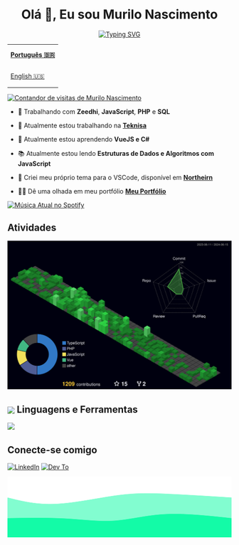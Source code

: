 <div align="center">
  <h1 align="center">Olá 👋, Eu sou Murilo Nascimento</h1>
  <a href="https://git.io/typing-svg"><img src="https://readme-typing-svg.herokuapp.com?font=Fira+Code&pause=1000&color=13FBA7A7&center=true&vCenter=true&random=false&width=435&lines=Desenvolvedor+Full+Stack" alt="Typing SVG" /></a>
</div>

<table align="right">
  <tr>
    <td height="43px">
      <b>
        <a href="README.md">Português 🇧🇷</a>
      </b>
    </td>
  </tr>
  <tr>
    <td height="43px">
      <a href="README-en.md">English 🇺🇸</a>
    </td>
  </tr>
</table>

<div align="left">
  <a href="https://visitorbadge.io/status?path=https%3A%2F%2Fgithub.com%2Fmurilonicemento%2Fmurilonicemento">
    <img src="https://api.visitorbadge.io/api/visitors?path=https%3A%2F%2Fgithub.com%2Fmurilonicemento%2Fmurilonicemento&countColor=%2313fba7&labelStyle=upper" alt="Contandor de visitas de Murilo Nascimento" />
  </a>
</div>

- 🧠 Trabalhando com **Zeedhi**, **JavaScript**, **PHP** e **SQL**

- 🌇 Atualmente estou trabalhando na **[Teknisa](https://www.teknisa.com/)**

- 🌱 Atualmente estou aprendendo **VueJS e C#**

- 📚 Atualmente estou lendo **Estruturas de Dados e Algoritmos com JavaScript**

- 🎨 Criei meu próprio tema para o VSCode, disponível em **[Northeirn](https://github.com/murilonicemento/northeirn-theme)**

- 👨‍💻 Dê uma olhada em meu portfólio **[Meu Portfólio](https://murilonicemento-portfolio.vercel.app/)**

<div align="left">
  <a href="https://github.com/tthn0/Spotify-Readme">
  <img src="https://spotify-readme-u8sa.vercel.app/api?theme=dark" alt="Música Atual no Spotify">
</a>
</div>

## Atividades

![Atividades](./profile-3d-contrib/profile-night-green.svg)

## <img align="center" src="https://media2.giphy.com/media/QssGEmpkyEOhBCb7e1/giphy.gif?cid=ecf05e47a0n3gi1bfqntqmob8g9aid1oyj2wr3ds3mg700bl&rid=giphy.gif" width ="35"/> Linguagens e Ferramentas

<div>
  <a href="https://skillicons.dev">
    <img src="https://skillicons.dev/icons?i=html,css,sass,javascript,vue,react,styledcomponents,typescript,php,mysql,git" />
  </a>
  
</div>

## Conecte-se comigo

[![LinkedIn](https://skillicons.dev/icons?i=linkedin)](https://www.linkedin.com/in/murilonicemento/)
[![Dev To](https://skillicons.dev/icons?i=devto)](https://dev.to/murilonicemento)

![Animated Footer Waves](./images/animated-waves.svg)
